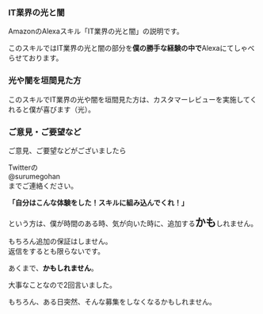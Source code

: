 ### IT業界の光と闇

AmazonのAlexaスキル「IT業界の光と闇」の説明です。


このスキルではIT業界の光と闇の部分を<b>僕の勝手な経験の中で</b>Alexaにてしゃべらせております。

### 光や闇を垣間見た方

このスキルでIT業界の光や闇を垣間見た方は、カスタマーレビューを実施してくれると僕が喜びます（光）。


### ご意見・ご要望など

ご意見、ご要望などがございましたら  

Twitterの  
@surumegohan  
までご連絡ください。    
    
<b>「自分はこんな体験をした！スキルに組み込んでくれ！」</b>  
  
という方は、僕が時間のある時、気が向いた時に、追加する<span style="font-size: 150%"><b>かも</b></span>しれません。  
  
もちろん追加の保証はしません。    
返信をするとも限らないです。  
  
あくまで、<b><span style="color: #000000">かもしれません</span></b>。  
  
大事なことなので2回言いました。  
  
  
もちろん、ある日突然、そんな募集をしなくなるかもしれません。  


